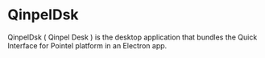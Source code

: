 # QinpelDsk

QinpelDsk ( Qinpel Desk ) is the desktop application that bundles the Quick Interface for Pointel platform in an Electron app.

